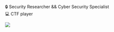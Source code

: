 🔒 Security Researcher && Cyber Security Specialist\
💻 CTF player
<p>
<img allign="right" src="https://github-readme-stats.vercel.app/api?username=t3s1a0x&count_private=true&show_icons=true&theme=blueberry"/>
</p>

